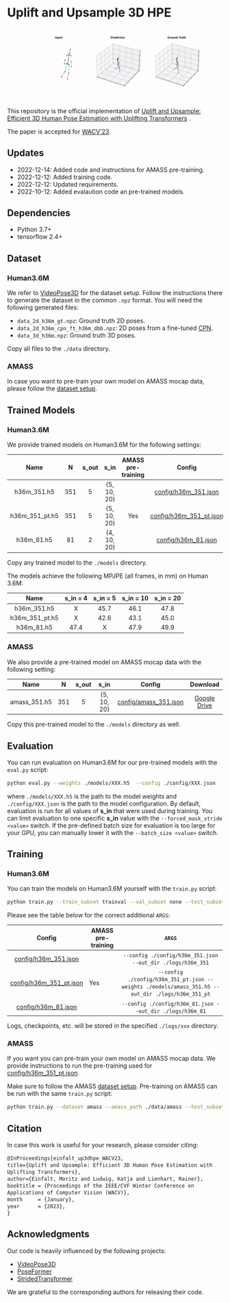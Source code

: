 # Uplift and Upsample 3D HPE

![Example](examples/example.gif)

This repository is the official implementation
of [Uplift and Upsample: Efficient 3D Human Pose Estimation with Uplifting Transformers](https://arxiv.org/abs/2210.06110)
.

The paper is accepted for [WACV'23](https://wacv2023.thecvf.com).

## Updates

* 2022-12-14: Added code and instructions for AMASS pre-training.
* 2022-12-12: Added training code.
* 2022-12-12: Updated requirements.
* 2022-10-12: Added evalaution code an pre-trained models.

## Dependencies

* Python 3.7+
* tensorflow 2.4+

## Dataset

### Human3.6M

We refer to [VideoPose3D](https://github.com/facebookresearch/VideoPose3D/blob/master/DATASETS.md) for the dataset
setup.
Follow the instructions there to generate the dataset in the common  `.npz` format.
You will need the following generated files:

* `data_2d_h36m_gt.npz`: Ground truth 2D poses.
* `data_2d_h36m_cpn_ft_h36m_dbb.npz`: 2D poses from a fine-tuned [CPN](https://github.com/GengDavid/pytorch-cpn).
* `data_3d_h36m.npz`: Ground truth 3D poses.

Copy all files to the `./data` directory.

### AMASS
In case you want to pre-train your own model on AMASS mocap data, please follow the [dataset setup](./data/DATASET.md).

## Trained Models

### Human3.6M

We provide trained models on Human3.6M for the following settings:

|      Name      |  N  |  s_out  |     s_in      | AMASS pre-training |                       Config                       |                                               Download                                                |
|:--------------:|:---:|:-------:|:-------------:|:------------------:|:--------------------------------------------------:|:-----------------------------------------------------------------------------------------------------:|
|  h36m_351.h5   | 351 |    5    |  {5, 10, 20}  |                    |    [config/h36m_351.json](config/h36m_351.json)    |  [Google Drive](https://drive.google.com/file/d/1tzDf2IiTQDmsHiNQLmrPlFwN4arGUORa/view?usp=sharing)   |
| h36m_351_pt.h5 | 351 |    5    |  {5, 10, 20}  |        Yes         | [config/h36m_351_pt.json](config/h36m_351_pt.json) |  [Google Drive](https://drive.google.com/file/d/1pVGmA5x23y-cmRfntbkWJIODv_yNqHfJ/view?usp=sharing)   |
|   h36m_81.h5   | 81  |    2    |  {4, 10, 20}  |                    | [config/h36m_81.json](config/h36m_81.json)         |    [Google Drive](https://drive.google.com/file/d/1Gba54Tf86YNEhSkLEl48miJvzWy8HQS3/view?usp=sharing) |

Copy any trained model to the `./models` directory.

The models achieve the following MPJPE (all frames, in mm) on Human 3.6M:

|      Name      | s_in = 4 | s_in = 5 | s_in = 10 | s_in = 20 |
|:--------------:|:--------:|:--------:|:---------:|:---------:|
|  h36m_351.h5   |    X     |   45.7   |   46.1    |   47.8    |
| h36m_351_pt.h5 |    X     |   42.6   |   43.1    |   45.0    |
|   h36m_81.h5   |   47.4   |    X     |   47.9    |   49.9    |

### AMASS

We also provide a pre-trained model on AMASS mocap data with the following setting:

|     Name     |  N  |  s_out  |     s_in      |                     Config                     |                                               Download                                                |
|:------------:|:---:|:-------:|:-------------:|:----------------------------------------------:|:-----------------------------------------------------------------------------------------------------:|
| amass_351.h5 | 351 |    5    |  {5, 10, 20}  | [config/amass_351.json](config/amass_351.json) |  [Google Drive](https://drive.google.com/file/d/14-RddCHE8hngwbSNobd4IEuxLZNM52rg/view?usp=sharing)   |

Copy this pre-trained model to the `./models` directory as well.

## Evaluation

You can run evaluation on Human3.6M for our pre-trained models with the `eval.py` script:

```bash
python eval.py --weights ./models/XXX.h5  --config ./config/XXX.json
```

where `./models/XXX.h5` is the path to the model weights and `./config/XXX.json` is the path to the model configuration.
By default, evaluation is run for all values of **s_in** that were used during training.
You can limit evaluation to one specific **s_in** value with the `--forced_mask_stride <value>` switch.
If the pre-defined batch size for evaluation is too large for your GPU, you can manually lower it with
the `--batch_size <value>` switch.

## Training

### Human3.6M

You can train the models on Human3.6M yourself with the `train.py` script:

```bash
python train.py --train_subset trainval --val_subset none --test_subset test [ARGS]
```

Please see the table below for the correct additional `ARGS`:

|                       Config                       | AMASS pre-training |                                              `ARGS`                                               |
|:--------------------------------------------------:|--------------------|:-------------------------------------------------------------------------------------------------:|
|    [config/h36m_351.json](config/h36m_351.json)    |                    |                    `--config ./config/h36m_351.json --out_dir ./logs/h36m_351`                    |
| [config/h36m_351_pt.json](config/h36m_351_pt.json) | Yes                | `--config ./config/h36m_351_pt.json --weights ./models/amass_351.h5 --out_dir ./logs/h36m_351_pt` |
|     [config/h36m_81.json](config/h36m_81.json)     |                    |                     `--config ./config/h36m_81.json --out_dir ./logs/h36m_81`                     |

Logs, checkpoints, etc. will be stored in the specified `./logs/xxx` directory.

### AMASS

If you want you can pre-train your own model on AMASS mocap data. 
We provide instructions to run the pre-training used for [config/h36m_351_pt.json](config/h36m_351_pt.json).

Make sure to follow the AMASS [dataset setup](./data/DATASET.md). Pre-training on AMASS can be run with the same `train.py` script:

```bash
python train.py --dataset amass --amass_path ./data/amass --test_subset none  --config ./config/amass_351.json  --out_dir ./logs/amass_351
```

## Citation

In case this work is useful for your research, please consider citing:

    @InProceedings{einfalt_up3dhpe_WACV23,
    title={Uplift and Upsample: Efficient 3D Human Pose Estimation with Uplifting Transformers},
    author={Einfalt, Moritz and Ludwig, Katja and Lienhart, Rainer},
    booktitle = {Proceedings of the IEEE/CVF Winter Conference on Applications of Computer Vision (WACV)},
    month     = {January},
    year      = {2023},
    }

## Acknowledgments

Our code is heavily influenced by the following projects:

* [VideoPose3D](https://github.com/facebookresearch/VideoPose3D)
* [PoseFormer](https://github.com/zczcwh/PoseFormer)
* [StridedTransformer](https://github.com/Vegetebird/StridedTransformer-Pose3D)

We are grateful to the corresponding authors for releasing their code.

